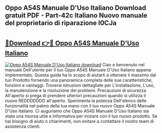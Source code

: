 ## Oppo A54S Manuale D'Uso Italiano Download gratuit PDF - Part-42c Italiano Nuovo manuale del proprietario di riparazione I0CJa

# <h2><a href="http://df9gmrd.blite.top/?on=Oppo+A54S+Manuale+D%27Uso+Italiano">🔗Download 👉🔴 Oppo A54S Manuale D'Uso Italiano</a></h2>

[![Oppo A54S Manuale D'Uso Italiano download](https://i.imgur.com/lujVjoI.png)](http://df9gmrd.blite.top/?on=Oppo+A54S+Manuale+D%27Uso+Italiano)
Ciao e benvenuto nel manuale Dell'utente per il tuo Oppo A54S Manuale D'Uso Italiano appena implementato. Questa guida ha lo scopo di aiutarti a ottenere il massimo dal tuo Prodotto fornendo una panoramica completa delle sue caratteristiche, funzioni e vantaggi. Troverai istruzioni dettagliate per L'installazione, L'uso, la manutenzione e la risoluzione dei problemi. Precauzioni di sicurezza All'aperto si prega di prendere ulteriori precauzioni quando si utilizza il nuovo REDDDDDDD all'aperto. Sperimenta la potenza Dell'elenco delle funzionalità nel palmo della tua mano con il tuo nuovo Oppo A54S Manuale D'Uso Italiano. Ci auguriamo che Oppo A54S Manuale D'Uso Italiano sia stata una risorsa utile e Informativa per iniziare con il tuo nuovo prodotto. Se hai bisogno di aiuto o chiarimenti, non esitare a contattare il nostro team di assistenza clienti.

